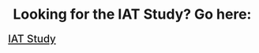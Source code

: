 # Looking for the IAT Study? Go here:
[<p style="text-indent: -10px; font-size: 1.5em; font-weight: 500">IAT Study</p>](https://mgriffitt.github.io/iat_study/)
